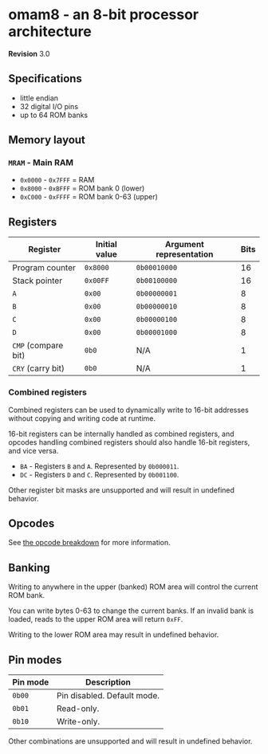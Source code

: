# omam8 - an 8-bit processor architecture

**Revision** 3.0

## Specifications

- little endian
- 32 digital I/O pins
- up to 64 ROM banks

## Memory layout

### `MRAM` - Main RAM

- `0x0000` - `0x7FFF` = RAM
- `0x8000` - `0xBFFF` = ROM bank 0 (lower)
- `0xC000` - `0xFFFF` = ROM bank 0-63 (upper)

## Registers

| Register            | Initial value | Argument representation | Bits |
| ------------------- | ------------- | ----------------------- | ---- |
| Program counter     | `0x8000`      | `0b00010000`            | 16   |
| Stack pointer       | `0x00FF`      | `0b00100000`            | 16   |
| `A`                 | `0x00`        | `0b00000001`            | 8    |
| `B`                 | `0x00`        | `0b00000010`            | 8    |
| `C`                 | `0x00`        | `0b00000100`            | 8    |
| `D`                 | `0x00`        | `0b00001000`            | 8    |
| `CMP` (compare bit) | `0b0`         | N/A                     | 1    |
| `CRY` (carry bit)   | `0b0`         | N/A                     | 1    |

### Combined registers

Combined registers can be used to dynamically write to 16-bit addresses without copying and writing code at runtime.

16-bit registers can be internally handled as combined registers, and opcodes handling combined registers should also handle 16-bit registers, and vice versa.

- `BA` - Registers `B` and `A`. Represented by `0b000011`.
- `DC` - Registers `D` and `C`. Represented by `0b001100`.

Other register bit masks are unsupported and will result in undefined behavior.

## Opcodes

See [the opcode breakdown](ops.md) for more information.

## Banking

Writing to anywhere in the upper (banked) ROM area will control the current ROM bank.

You can write bytes 0-63 to change the current banks. If an invalid bank is loaded, reads to the upper ROM area will return `0xFF`.

Writing to the lower ROM area may result in undefined behavior.

## Pin modes

| Pin mode | Description                 |
| -------- | --------------------------- |
| `0b00`   | Pin disabled. Default mode. |
| `0b01`   | Read-only.                  |
| `0b10`   | Write-only.                 |

Other combinations are unsupported and will result in undefined behavior.
